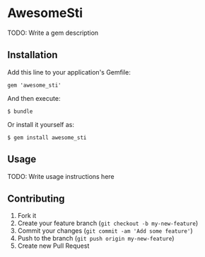 # AwesomeSti

TODO: Write a gem description

## Installation

Add this line to your application's Gemfile:

    gem 'awesome_sti'

And then execute:

    $ bundle

Or install it yourself as:

    $ gem install awesome_sti

## Usage

TODO: Write usage instructions here

## Contributing

1. Fork it
2. Create your feature branch (`git checkout -b my-new-feature`)
3. Commit your changes (`git commit -am 'Add some feature'`)
4. Push to the branch (`git push origin my-new-feature`)
5. Create new Pull Request
